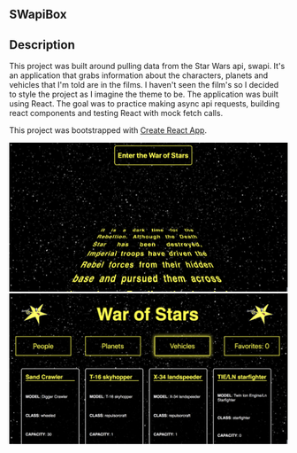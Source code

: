 ## SWapiBox

## Description

This project was built around pulling data from the Star Wars api, swapi. It's an application that grabs information about the characters, planets and vehicles that I'm told are in the films.  I haven't seen the film's so I decided to style the project as I imagine the theme to be.
The application was built using React. The goal was to practice making async api requests, building react components and testing React with mock fetch calls.


This project was bootstrapped with [Create React App](https://github.com/facebookincubator/create-react-app).

![Home Screen](public/screen-shot-main.png)
![Vehicle Screen](public/screen-shot-vehicles.png)
